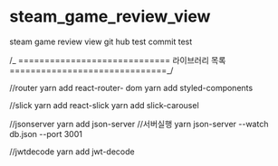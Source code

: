 # steam_game_review_view

steam game review view
git hub test
commit test

/_ =============================
라이브러리 목록
==============================_/

//router
yarn add react-router- dom
yarn add styled-components

//slick
yarn add react-slick
yarn add slick-carousel

//jsonserver
yarn add json-server
//서버실행
yarn json-server --watch db.json --port 3001

//jwtdecode
yarn add jwt-decode
